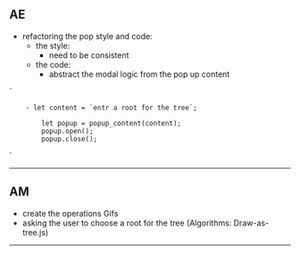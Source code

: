 ## AE
- refactoring the pop style and code:
    - the style:
        - need to be consistent
    - the code:
        -   abstract the modal logic from the pop up content

`

        - let content = `entr a root for the tree`;

            let popup = popup_content(content);
            popup.open();
            popup.close();
`

----
## AM
- create the operations Gifs
- asking the user to choose a root for the tree (Algorithms: Draw-as-tree.js)
---
